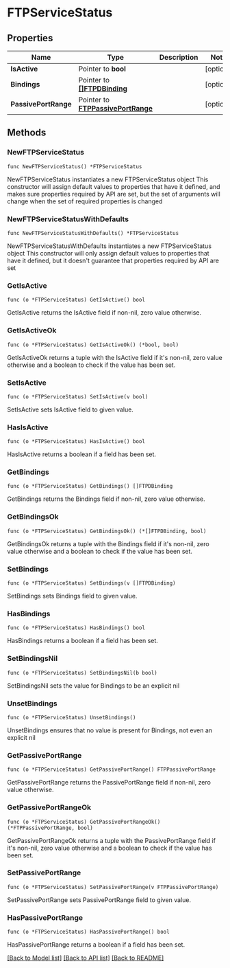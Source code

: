 # FTPServiceStatus

## Properties

Name | Type | Description | Notes
------------ | ------------- | ------------- | -------------
**IsActive** | Pointer to **bool** |  | [optional] 
**Bindings** | Pointer to [**[]FTPDBinding**](FTPDBinding.md) |  | [optional] 
**PassivePortRange** | Pointer to [**FTPPassivePortRange**](FTPPassivePortRange.md) |  | [optional] 

## Methods

### NewFTPServiceStatus

`func NewFTPServiceStatus() *FTPServiceStatus`

NewFTPServiceStatus instantiates a new FTPServiceStatus object
This constructor will assign default values to properties that have it defined,
and makes sure properties required by API are set, but the set of arguments
will change when the set of required properties is changed

### NewFTPServiceStatusWithDefaults

`func NewFTPServiceStatusWithDefaults() *FTPServiceStatus`

NewFTPServiceStatusWithDefaults instantiates a new FTPServiceStatus object
This constructor will only assign default values to properties that have it defined,
but it doesn't guarantee that properties required by API are set

### GetIsActive

`func (o *FTPServiceStatus) GetIsActive() bool`

GetIsActive returns the IsActive field if non-nil, zero value otherwise.

### GetIsActiveOk

`func (o *FTPServiceStatus) GetIsActiveOk() (*bool, bool)`

GetIsActiveOk returns a tuple with the IsActive field if it's non-nil, zero value otherwise
and a boolean to check if the value has been set.

### SetIsActive

`func (o *FTPServiceStatus) SetIsActive(v bool)`

SetIsActive sets IsActive field to given value.

### HasIsActive

`func (o *FTPServiceStatus) HasIsActive() bool`

HasIsActive returns a boolean if a field has been set.

### GetBindings

`func (o *FTPServiceStatus) GetBindings() []FTPDBinding`

GetBindings returns the Bindings field if non-nil, zero value otherwise.

### GetBindingsOk

`func (o *FTPServiceStatus) GetBindingsOk() (*[]FTPDBinding, bool)`

GetBindingsOk returns a tuple with the Bindings field if it's non-nil, zero value otherwise
and a boolean to check if the value has been set.

### SetBindings

`func (o *FTPServiceStatus) SetBindings(v []FTPDBinding)`

SetBindings sets Bindings field to given value.

### HasBindings

`func (o *FTPServiceStatus) HasBindings() bool`

HasBindings returns a boolean if a field has been set.

### SetBindingsNil

`func (o *FTPServiceStatus) SetBindingsNil(b bool)`

 SetBindingsNil sets the value for Bindings to be an explicit nil

### UnsetBindings
`func (o *FTPServiceStatus) UnsetBindings()`

UnsetBindings ensures that no value is present for Bindings, not even an explicit nil
### GetPassivePortRange

`func (o *FTPServiceStatus) GetPassivePortRange() FTPPassivePortRange`

GetPassivePortRange returns the PassivePortRange field if non-nil, zero value otherwise.

### GetPassivePortRangeOk

`func (o *FTPServiceStatus) GetPassivePortRangeOk() (*FTPPassivePortRange, bool)`

GetPassivePortRangeOk returns a tuple with the PassivePortRange field if it's non-nil, zero value otherwise
and a boolean to check if the value has been set.

### SetPassivePortRange

`func (o *FTPServiceStatus) SetPassivePortRange(v FTPPassivePortRange)`

SetPassivePortRange sets PassivePortRange field to given value.

### HasPassivePortRange

`func (o *FTPServiceStatus) HasPassivePortRange() bool`

HasPassivePortRange returns a boolean if a field has been set.


[[Back to Model list]](../README.md#documentation-for-models) [[Back to API list]](../README.md#documentation-for-api-endpoints) [[Back to README]](../README.md)


